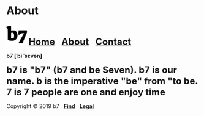 # About
<img alt="b7" width="54" height="54" src="b7.svg"> <strong><font size="5"><a href="https://b7.github.io">Home</a> &nbsp; <a href="https://b7.github.io/about">About</a> &nbsp; <a href="https://b7.github.io/contact">Contact</a></font></strong>

**b7 [ˈbi ˈsɛvən]**

<strong><font size="5">b7 is "b7" (b7 and be Seven). b7 is our name. b is the imperative "be" from "to be. 7 is 7 people are one and enjoy time</font></strong>

Copyright © 2019 b7 &nbsp; <strong><a href="https://b7.github.io/find">Find</a></strong> &nbsp; <strong><a href="https://b7.github.io/legal">Legal</a></strong>
